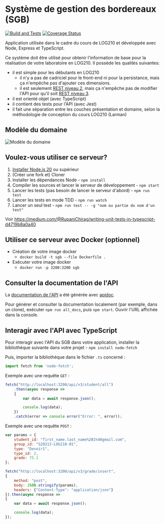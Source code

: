 # Système de gestion des bordereaux (SGB)

[![Build and Tests](https://github.com/profcfuhrmanets/log210-systeme-gestion-bordereau-node-express-ts/actions/workflows/build-and-tests.yml/badge.svg)](https://github.com/profcfuhrmanets/log210-systeme-gestion-bordereau-node-express-ts/actions/workflows/build-and-tests.yml)
[![Coverage Status](https://coveralls.io/repos/github/profcfuhrmanets/log210-systeme-gestion-bordereau-node-express-ts/badge.svg?branch=feature/multiple-changes)](https://coveralls.io/github/profcfuhrmanets/log210-systeme-gestion-bordereau-node-express-ts?branch=feature/multiple-changes)

Application utilisée dans le cadre du cours de LOG210 et développée avec Node, Express et TypeScript.

Ce système doit être utilisé pour obtenir l'information de base pour la réalisation de votre laboratoire en LOG210. Il possède les qualités suivantes:

 - il est simple pour les débutants en LOG210
   - il n'y a pas de cadriciel pour le front-end ni pour la persistance, mais ça n'empêche pas d'ajouter ces dimensions.
   - il est seulement [REST niveau 2](https://restfulapi.net/richardson-maturity-model/#level-two), mais ça n'empêche pas de modifier l'API pour qu'il soit [REST niveau 3](https://restfulapi.net/richardson-maturity-model/#level-three).
 - il est orienté objet (avec TypeScript)
 - il contient des tests pour l'API (avec Jest)
 - il fait une séparation entre les couches présentation et domaine, selon la méthodologie de conception du cours LOG210 (Larman)

## Modèle du domaine

![Modèle du domaine](https://www.plantuml.com/plantuml/proxy?cache=no&fmt=svg&src=https://raw.githubusercontent.com/profcfuhrmanets/log210-systeme-gestion-bordereau-node-express-ts/master/docs/mdd.puml)

## Voulez-vous utiliser ce serveur?

1. [Installer Node.js 20](https://nodejs.org/en/download/package-manager) ou supérieur
1. (Créer une fork et) Cloner
1. Installer les dépendances Node - `npm install`
1. Compiler les sources et lancer le serveur de développement - `npm start`
1. Lancer les tests (pas besoin de lancer le serveur d'abord) - `npm run test`
1. Lancer les tests en mode TDD - `npm run watch`
1. Lancer un seul test - `npm run test -- -g "nom ou partie du nom d'un test"`

Voir https://medium.com/@RupaniChirag/writing-unit-tests-in-typescript-d4719b8a0a40

## Utiliser ce serveur avec Docker (optionnel)

- Création de votre image docker
  - `docker build -t sgb --file Dockerfile .`
- Exécuter votre image docker
  - `docker run -p 3200:3200 sgb`

## Consulter la documentation de l'API

La [documentation de l'API](https://profcfuhrmanets.github.io/log210-systeme-gestion-bordereau-node-express-ts/) a été générée avec [apidoc](https://apidocjs.com/).

Pour générer et consulter la documentation localement (par exemple, dans un clone), exécuter `npm run all_docs`, puis `npm start`. Ouvrir l'URL affichée dans la console.

## Interagir avec l'API avec TypeScript

Pour interagir avec l'API du SGB dans votre application, installer la bibliothèque suivante dans votre projet - `npm install node-fetch`

Puis, importer la bibliothèque dans le fichier `.ts` concerné :

```js
import fetch from 'node-fetch';
```

Exemple avec une requête `GET` :

```js
fetch("http://localhost:3200/api/v3/student/all")
    .then(async response =>
    {
        var data = await response.json();

        console.log(data);
    })
    .catch(error => console.error("Error: ", error));
```

Exemple avec une requête `POST` :

```js
var params = {
    student_id: "first_name.last_name%2B1%40gmail.com",
    group_id: "S20213-LOG210-01",
    type: "Devoir1",
    type_id: 2,
    grade: 75.1
};

fetch("http://localhost:3200/api/v3/grade/insert",
{
    method: "post",
    body: JSON.stringify(params),
    headers: {"Content-Type": "application/json"}
}).then(async response =>
{
    var data = await response.json();

    console.log(data);
});
```
